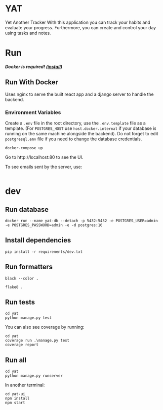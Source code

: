 # YAT
Yet Another Tracker
With this application you can track your habits and evaluate your progress. Furthermore, you can create and control your day using tasks and notes.

# Run
***Docker is required! ([install](https://docs.docker.com/engine/install/))***
## Run With Docker
Uses nginx to serve the built react app and a django server to handle the backend.
### Environment Variables
Create a `.env` file in the root directory, use the `.env.template` file as a template. (For `POSTGRES_HOST` use `host.docker.internal` if your database is running on the same machine alongside the backend).
Do not forget to edit `postgresql.env` file if you need to change the database credentials.

```shell
docker-compose up
```
Go to http://localhost:80 to see the UI.

To see emails sent by the server, use:
```shell
```

# dev

## Run database
```shell
docker run --name yat-db --detach -p 5432:5432 -e POSTGRES_USER=admin -e POSTGRES_PASSWORD=admin -e -d postgres:16
```

## Install dependencies
```shell
pip install -r requirements/dev.txt
```

## Run formatters
```shell
black --color .
```

```shell
flake8 .
```

## Run tests
```shell
cd yat
python manage.py test
```

You can also see coverage by running:
```shell
cd yat
coverage run .\manage.py test
coverage report
```

## Run all
```shell
cd yat
python manage.py runserver
```
In another terminal:
```shell
cd yat-ui
npm install
npm start
```